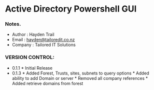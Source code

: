 # Active Directory Powershell GUI


### Notes. 
 * Author  : Hayden Trail
 * Email   : hayden@tailoredit.co.nz
 * Company : Tailored IT Solutions

### VERSION CONTROL:

 *  0.1.1
         * Initial Release
 *  0.1.3 
         * Added Forest, Trusts, sites, subnets to query options
         * Added ability to add Domain or server 
         * Removed all company references
         * Added retrieve domains from forest

